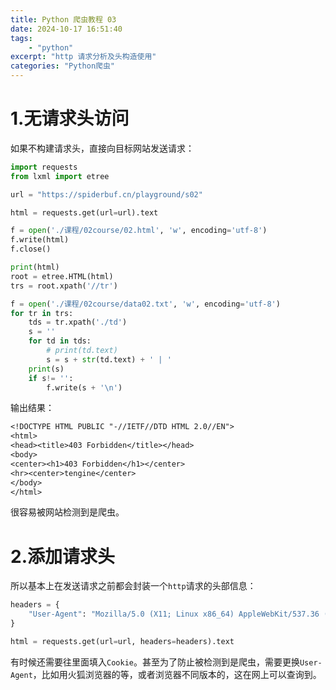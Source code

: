```yaml
---
title: Python 爬虫教程 03
date: 2024-10-17 16:51:40
tags:
    - "python"
excerpt: "http 请求分析及头构造使用"
categories: "Python爬虫"
---
```



# 1.无请求头访问

如果不构建请求头，直接向目标网站发送请求：
```Python
import requests
from lxml import etree

url = "https://spiderbuf.cn/playground/s02"

html = requests.get(url=url).text

f = open('./课程/02course/02.html', 'w', encoding='utf-8')
f.write(html)
f.close()

print(html)
root = etree.HTML(html)
trs = root.xpath('//tr')

f = open('./课程/02course/data02.txt', 'w', encoding='utf-8')
for tr in trs:
    tds = tr.xpath('./td')
    s = ''
    for td in tds:
        # print(td.text)
        s = s + str(td.text) + ' | '
    print(s)
    if s!= '':
        f.write(s + '\n')
```

输出结果：
```txt
<!DOCTYPE HTML PUBLIC "-//IETF//DTD HTML 2.0//EN">
<html>
<head><title>403 Forbidden</title></head>
<body>
<center><h1>403 Forbidden</h1></center>
<hr><center>tengine</center>
</body>
</html>
```
很容易被网站检测到是爬虫。

# 2.添加请求头

所以基本上在发送请求之前都会封装一个`http`请求的头部信息：
```Python
headers = {
    "User-Agent": "Mozilla/5.0 (X11; Linux x86_64) AppleWebKit/537.36 (KHTML, like Gecko) Chrome/130.0.0.0 Safari/537.36",
}

html = requests.get(url=url, headers=headers).text
```

有时候还需要往里面填入`Cookie`。甚至为了防止被检测到是爬虫，需要更换`User-Agent`，比如用火狐浏览器的等，或者浏览器不同版本的，这在网上可以查询到。